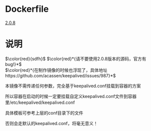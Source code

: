 # Dockerfile
[2.0.8](https://github.com/thusihaveheard/docker/tree/master/keepalived/2.0.8/Dockerfile)

# 说明
$\color{red}{sdfh}$
$\color{red}*{请不要使用2.0.8版本的源码，官方有bug!}*$  
$\color{red}*{在制作镜像的时候也浮现了，具体地址 https://github.com/acassen/keepalived/issues/987}*$   
 

本镜像不需传递任何参数，完全基于keepalived.conf挂载到容器的方案  

所以容器在启动的时候一定要挂载自定义keepalived.conf文件到容器里/etc/keepalived/keepalived.conf  

具体模板可参考上层的conf目录下的文件  

否则会走默认的keepalived.conf，将毫无意义！

